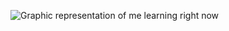![Graphic representation of me learning right now](https://blog.hubspot.com/hubfs/00-Blog_Thinkstock_Images/learning-to-code.jpg) 
